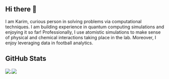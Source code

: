 ## Hi there 👋

I am Karim, curious person in solving problems via computational techniques. I am building experience in quantum computing simulations and enjoying it so far! Professionally, I use atomistic simulations to make sense of physical and chemical interactions taking place in the lab. Moreover, I enjoy leveraging data in football analytics.

## GitHub Stats

<a href="https://github.com/KarimElgammal">
  <img align="center" src="https://github-readme-stats.vercel.app/api?username=KarimElgammal&show_icons=True&theme=dark&include_all_commits=True&count_private=True" />
</a>
<a href="https://github.com/KarimElgammal">
  <img align="center" src="https://github-readme-stats.vercel.app/api/top-langs/?username=KarimElgammal&theme=dark&langs_count=8&layout=compact" />
</a>

<!-- ## Quantum Computing
I work on open projects in quantum computing simulations, such as being an active participant in quantum computing challenges:
- in 2023: I participated together with an awesome team in the "Deloitte's Quantum Climate Challenge 2023" and won the 3rd position
[view my Deloitte Quantum Computing Certificate](https://github.com/KarimElgammal/certificates/blob/e7d758d939eee008220b4414217650bc7f0b860a/Quantum%20Computing/DELOITTE_CERTIFICATE_Karim%20Elgammal.pdf)

- in 2024: I participate with two colleagues to form a team called 'inhibitQ', where we are in the 2nd phase of the challenge at the moment and among 3 shortlisted teams in a challenge concerned with quantum mobility with a usecase in solid-state for corrosion inhibition. [you can check more details here](https://thequantuminsider.com/2024/06/12/finalists-named-for-the-airbus-bmw-group-quantum-computing-challenge)

## Atomistic Simulations
Currently, I am working as atomistic simulation engineer who leverages DFT to solve industry problems, with help of data modeling! For the job to be done, I need to use variety of codes such as:
- Quantum espresso, PySCF, Psi4 ...etc
- Machine learning potentials such as matGL, M3GNet, CHGNet
- Leverage data and use machine learning libraries such as XGBoost
- Leverage HPC resources and build small HPC clusters using AWS ParallelCluster
- Leverage accelerated computing through NVidia's NGC docker images and AWS AMI's



## Contact
- **Location**: Västerås & Stockholm, Sweden
- **Email**: egkarim@gmail.com
- **LinkedIn**: [/in/karimelgammal/](https://www.linkedin.com/in/karimelgammal/)
- **GitHub**: [KarimElgammal](https://github.com/KarimElgammal)

## Scientific Portfolio Links
- [Google Scholar](https://scholar.google.com/citations?user=xwFnV-EAAAAJ&hl=en)
- [ResearchGate](https://www.researchgate.net/profile/Karim_Elgammal2)
- [ORCID](https://orcid.org/0000-0002-8222-3157)

## Acquired Certificates
- [Quantum Computing](https://github.com/KarimElgammal/certificates/tree/master/Quantum%20Computing)
- [Data Science & Machine Learning](https://github.com/KarimElgammal/certificates/tree/master/Data%20Science%20and%20Machine%20Learning)
- [Accelerated Computing](https://github.com/KarimElgammal/certificates/tree/master/Accelerated%20Computing)
- [Material Informatics](https://github.com/KarimElgammal/certificates/tree/master/Material%20Informatics)
- [Digital Transformation](https://github.com/KarimElgammal/certificates/tree/master/Digital%20Transformation) -->

<!--
- 🤔 I’m looking for help with ...
- 💬 Ask me about ...
- 📫 How to reach me: ...
- 😄 Pronouns: ...
- ⚡ Fun fact: ...
-->
